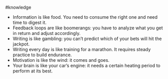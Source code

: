 #knowledge 

- Information is like food. You need to consume the right one and need time to digest it.
- Feedback loops are like boomerangs: you have to analyze what you get in return and adjust accordingly.
- Writing is like gambling: you can’t predict which of your bets will hit the jackpot.
- Writing every day is like training for a marathon. It requires steady practice to build endurance.
- Motivation is like the wind: it comes and goes.
- Your brain is like your car’s engine: it needs a certain heating period to perform at its best.
